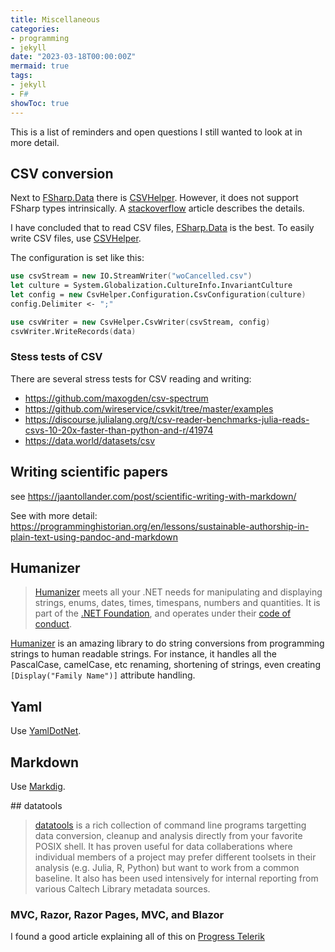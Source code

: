 ```yaml
---
title: Miscellaneous
categories:
- programming
- jekyll
date: "2023-03-18T00:00:00Z"
mermaid: true
tags:
- jekyll
- F#
showToc: true
---
```


This is a list of reminders and open questions I still wanted to look at in more detail.

## CSV conversion

Next to [FSharp.Data] there is [CSVHelper]. However, it does not support FSharp types intrinsically. A [stackoverflow](https://stackoverflow.com/questions/66401283/how-do-you-use-csvhelper-csvwriter-with-f-option-types) article describes the details.

I have concluded that to read CSV files, [FSharp.Data] is the best. To easily write CSV files, use [CSVHelper].

The configuration is set like this:

~~~fsharp
use csvStream = new IO.StreamWriter("woCancelled.csv")
let culture = System.Globalization.CultureInfo.InvariantCulture
let config = new CsvHelper.Configuration.CsvConfiguration(culture)
config.Delimiter <- ";"

use csvWriter = new CsvHelper.CsvWriter(csvStream, config)
csvWriter.WriteRecords(data)
~~~

[FSharp.Data]: https://fsprojects.github.io/FSharp.Data/
[CSVHelper]: https://joshclose.github.io/CsvHelper/

### Stess tests of CSV

There are several stress tests for CSV reading and writing:
- <https://github.com/maxogden/csv-spectrum>
- <https://github.com/wireservice/csvkit/tree/master/examples>
- <https://discourse.julialang.org/t/csv-reader-benchmarks-julia-reads-csvs-10-20x-faster-than-python-and-r/41974>
- <https://data.world/datasets/csv>

## Writing scientific papers

see <https://jaantollander.com/post/scientific-writing-with-markdown/>

See with more detail: 
<https://programminghistorian.org/en/lessons/sustainable-authorship-in-plain-text-using-pandoc-and-markdown>


## Humanizer

> [Humanizer] meets all your .NET needs for manipulating and displaying strings, enums, dates, times, timespans, numbers and quantities. It is part of the [.NET Foundation](https://www.dotnetfoundation.org/), and operates under their [code of conduct](https://www.dotnetfoundation.org/code-of-conduct). 

[Humanizer] is an amazing library to do string conversions from programming strings to human readable strings. For instance, it handles all the PascalCase, camelCase, etc renaming, shortening of strings, even creating `[Display("Family Name")]` attribute handling.


[Humanizer]: https://github.com/Humanizr/Humanizer

## Yaml

Use [YamlDotNet](https://github.com/aaubry/YamlDotNet).

## Markdown

Use [Markdig](https://github.com/xoofx/markdig).

## datatools

> [datatools](https://github.com/caltechlibrary/datatools/) is a rich collection of command line programs targetting data conversion, cleanup and analysis directly from your favorite POSIX shell. It has proven useful for data collaberations where individual members of a project may prefer different toolsets in their analysis (e.g. Julia, R, Python) but want to work from a common baseline. It also has been used intensively for internal reporting from various Caltech Library metadata sources.

### MVC, Razor, Razor Pages, MVC, and Blazor

I found a good article explaining all of this on [Progress Telerik](https://www.telerik.com/blogs/difference-between-blazor-vs-razor)

